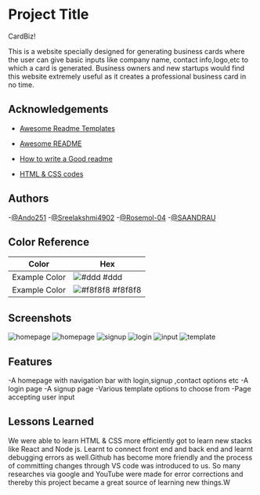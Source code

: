 
# Project Title
CardBiz!

This is a website specially designed for generating business cards where the user can give basic inputs like company name, contact info,logo,etc to which a card is generated. Business owners and new startups would find this website extremely useful as it creates a professional business card in no time.
## Acknowledgements

 - [Awesome Readme Templates](https://awesomeopensource.com/project/elangosundar/awesome-README-templates)
 - [Awesome README](https://github.com/matiassingers/awesome-readme)
 - [How to write a Good readme](https://bulldogjob.com/news/449-how-to-write-a-good-readme-for-your-github-project)

 - [HTML & CSS codes](https://www.w3schools.com/html/default.asp)
## Authors


-[@Ando251](https://github.com/Ando251)
-[@Sreelakshmi4902](https://github.com/Sreelakshmi4902)
-[@Rosemol-04](https://github.com/Rosemol-04)
-[@SAANDRAU](https://github.com/SAANDRAU)
## Color Reference



| Color             | Hex                                                                |
| ----------------- | ------------------------------------------------------------------ |
| Example Color | ![#ddd](https://via.placeholder.com/10/ddd?text=+) #ddd|
| Example Color | ![#f8f8f8](https://via.placeholder.com/10/f8f8f8?text=+) #f8f8f8 |


## Screenshots


![homepage](https://mail.google.com/mail/u/0?ui=2&ik=0897008083&attid=0.1&permmsgid=msg-f:1752525912760249494&th=1852390849bdec96&view=fimg&fur=ip&sz=s0-l75-ft&attbid=ANGjdJ8AaD9D2q_BFnq8g3KrpMX-KxIlcqmDHpxdoepOZ5koZxXHGp6NC_g7cDB_N5qnuuRnUjnd8VL-v2MfRAMi-JsBEjOZSB6-Pg0wz7K3MmiyXv1AVNSjHOx0B6s&disp=emb&realattid=ii_lbsvo0kh0)
![homepage](https://mail.google.com/mail/u/0?ui=2&ik=0897008083&attid=0.2&permmsgid=msg-f:1752526828749517584&th=185239dd8ef4f310&view=fimg&fur=ip&sz=s0-l75-ft&attbid=ANGjdJ8JAbCrwtJ2lPe3Qmr4yuIVeLuUEAbNUhsN6Q7fnJYJ9nJuCiu3KM3BF4OC3kkkAhlwplJwaGL0LGoqr2tRdJvVbA86vCUmTuvfcvFjRCIDNAGGV87mDFvKW_c&disp=emb&realattid=ii_lbswfdge1)
![signup](https://mail.google.com/mail/u/0?ui=2&ik=0897008083&attid=0.3&permmsgid=msg-f:1752526828749517584&th=185239dd8ef4f310&view=fimg&fur=ip&sz=s0-l75-ft&attbid=ANGjdJ_3jmnk03Ie68n7Q6giu1-d-oQqD1eZJpcvfZ7FRL9vf8MIal3aJuk6VQ6pgnsz3OAniIUJt0lkyhGwrF_TtL8XYyBtO2B3w_YHszVgIQdkoPVsofVA2RsDcNA&disp=emb&realattid=ii_lbswh6rd2)
![login](https://mail.google.com/mail/u/0?ui=2&ik=0897008083&attid=0.1&permmsgid=msg-f:1752526828749517584&th=185239dd8ef4f310&view=fimg&fur=ip&sz=s0-l75-ft&attbid=ANGjdJ9b3BJb0pvmS-ZpSfWRrVk5Taj67sltLzPB41CiExHUVWvZ3hdn15ocBBFjdE-g_5EwCcHTCpw8vEH8YSHEYx1KULp9IwBvJFeCqbw2FO3KUpWL5A3OX5vnbL8&disp=emb&realattid=ii_lbswczmj0)
![input](https://mail.google.com/mail/u/0?ui=2&ik=0897008083&attid=0.4&permmsgid=msg-f:1752525912760249494&th=1852390849bdec96&view=fimg&fur=ip&sz=s0-l75-ft&attbid=ANGjdJ_mYRRr162lgkZ2nyCDrKZfzTd6MQGd_Wcg7Lj0ZE1MqpA51i7PgfilgHCPAsBEQhE9hUi4cbwm4QRGnHbgj3zS_pf2wtb5MYzmlxnxNevlfthZPkmMX1bGhxg&disp=emb&realattid=ii_lbsvqlzk3)
![template](https://www.loom.com/share/1415b105122d4bcea89323d408b2a772)

## Features


-A homepage with navigation bar with login,signup ,contact options etc
-A login page
-A signup page
-Various template options to choose from
-Page accepting user input

## Lessons Learned


We were able to learn HTML & CSS more efficiently got to learn new stacks like React and Node js. Learnt to connect front end and back end and learnt debugging errors as well.Github has become more friendly and the process of committing changes through VS code was introduced to us. So many researches via google and YouTube were made for error corrections and thereby this project became a great source of learning new things.W